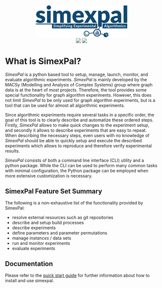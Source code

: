 <p align="center">
  <img width="60%" src="docs/logo/logo.png" alt="simexpal - Simplifying Experimental Algorithmics"><br>
  <a href="https://github.com/hu-macsy/simexpal/actions"><img src="https://github.com/hu-macsy/simexpal/actions/workflows/ci.yml/badge.svg"></a>
  <a href="https://badge.fury.io/py/simexpal"><img src="https://badge.fury.io/py/simexpal.svg"></a>
</p>

# What is SimexPal? 

_SimexPal_ is a python based tool to setup, manage, launch, monitor, and
evaluate algorithmic experiments. _SimexPal_ is mainly developed by the MACSy
(Modelling and Analysis of Complex Systems) group where graph data is at the
heart of most projects. Therefore, the tool provides some special functionality
for graph algorithm experiments. However, this does not limit _SimexPal_ to be
only used for graph algorithm experiments, but is a tool that can be used for
almost all algorithmic experiments. 

Since algorithmic experiments require several tasks in a specific order, the
goal of this tool is to clearly describe and automatize these ordered steps.
Firstly, _SimexPal_ allows to make quick changes to the experiment setup, and
secondly it allows to describe experiments that are easy to repeat. When
describing the necessary steps, even users with no knowledge of _SimexPal_
should be able to quickly setup and execute the described experiments which
allows to reproduce and therefore verify experimental results.

_SimexPal_ consists of both a command line interface (CLI) utility and a python
package. While the CLI  can be used to perform many common tasks with minimal
configuration, the Python package can be employed when more extensive
customization is necessary.

## SimexPal Feature Set Summary

The following is a non-exhaustive list of the functionality provided by SimexPal:

- resolve external resources such as git repositories
- describe and setup build processes
- describe experiments
- define parameters and parameter permutations
- manage _instances_ / data sets
- run and monitor experiments
- evaluate experiments

## Documentation

Please refer to the [quick start guide](https://simexpal.readthedocs.io/en/latest/quick_start.html) for further information about
how to install and use simexpal.

